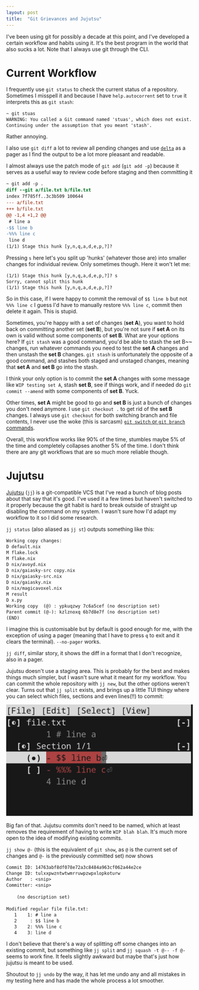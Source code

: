 ```yaml
---
layout: post
title:  "Git Grievances and Jujutsu"
---
```


I've been using git for possibly a decade at this point, and I've developed a certain workflow and habits using it. It's the best program in the world that also sucks a lot. Note that I always use git through the CLI.

# Current Workflow

I frequently use `git status` to check the current status of a repository. Sometimes I misspell it and because I have `help.autocorrent` set to `true` it interprets this as `git stash`:

```
~ git stuas
WARNING: You called a Git command named 'stuas', which does not exist.
Continuing under the assumption that you meant 'stash'.
```

Rather annoying.

I also use `git diff` a lot to review all pending changes and use [`delta`](https://github.com/dandavison/delta) as a pager as I find the output to be a lot more pleasant and readable.

I almost always use the patch mode of `git add` (`git add -p`) because it serves as a useful way to review code before staging and then committing it

```diff
~ git add -p .
diff --git a/file.txt b/file.txt
index 7f785ff..3c3b509 100644
--- a/file.txt
+++ b/file.txt
@@ -1,4 +1,2 @@
 # line a
-$$ line b
-%%% line c
 line d
(1/1) Stage this hunk [y,n,q,a,d,e,p,?]?
```

Pressing `s` here let's you split up 'hunks' (whatever those are) into smaller changes for individual review. Only sometimes though. Here it won't let me:

```
(1/1) Stage this hunk [y,n,q,a,d,e,p,?]? s
Sorry, cannot split this hunk
(1/1) Stage this hunk [y,n,q,a,d,e,p,?]?
```

So in this case, if I were happy to commit the removal of `$$ line b` but not `%%% line c` I guess I'd have to manually restore `%%% line c`, commit then delete it again. This is stupid.

Sometimes, you're happy with a set of changes (**set A**), you want to hold back on committing another set (**set B**), but you're not sure if **set A** on its own is valid without some components of **set B**. What are your options here? If `git stash` was a good command, you'd be able to stash the set B~~ changes, run whatever commands you need to test the **set A** changes and then unstash the **set B** changes. `git stash` is unfortunately the opposite of a good command, and stashes both staged and unstaged changes, meaning that **set A** and **set B** go into the stash.

I think your only option is to commit the **set A** changes with some message like `WIP testing set A`, stash **set B**, see if things work, and if needed do `git commit --amend` with some components of **set B**. Yuck.

Other times, **set A** might be good to go and **set B** is just a bunch of changes you don't need anymore. I use `git checkout .` to get rid of the **set B** changes. I always use `git checkout` for both switching branch and file contents, I never use the woke (this is sarcasm) [`git switch` or `git branch` commands](https://towardsdatascience.com/its-finally-time-to-say-goodbye-to-git-checkout-fe95182c6100/).

Overall, this workflow works like 90% of the time, stumbles maybe 5% of the time and completely collapses another 5% of the time. I don't think there are any git workflows that are so much more reliable though.

# Jujutsu

[Jujutsu](https://github.com/jj-vcs/jj) (`jj`) is a git-compatible VCS that I've read a bunch of blog posts about that say that it's good. I've used it a few times but haven't switched to it properly because the git habit is hard to break outside of straight up disabling the command on my system. I wasn't sure how I'd adapt my workflow to it so I did some research.

`jj status` (also aliased as `jj st`) outputs something like this:

```
Working copy changes:
D default.nix
M flake.lock
M flake.nix
D nix/avoyd.nix
D nix/gaiasky-src copy.nix
D nix/gaiasky-src.nix
D nix/gaiasky.nix
D nix/magicavoxel.nix
M result
D x.py
Working copy  (@) : ypkuqzwy 7c6a5cef (no description set)
Parent commit (@-): kzlznoxq 6b7d8e7f (no description set)
(END)
```

I imagine this is customisable but by default is good enough for me, with the exception of using a pager (meaning that I have to press `q` to exit and it clears the terminal). `--no-pager` works.

`jj diff`, similar story, it shows the diff in a format that I don't recognize, also in a pager.

Jujutsu doesn't use a staging area. This is probably for the best and makes things much simpler, but I wasn't sure what it meant for my workflow. You can commit the whole repository with `jj new`, but the other options weren't clear. Turns out that `jj split` exists, and brings up a little TUI thingy where you can select which files, sections and even lines(!!) to commit:

![jj split screenshot](/assets/jj-split.png)

Big fan of that. Jujutsu commits don't need to be named, which at least removes the requirement of having to write `WIP blah blah`. It's much more open to the idea of modifying existing commits.

`jj show @-` (this is the equivalent of `git show`, as `@` is the current set of changes and `@-` is the previously committed set) now shows

```
Commit ID: 14763abf8df078e72a3c8484a963cf062a44e2ce
Change ID: tulxxpwzntwtwmrruwpzwpxlopkoturw
Author   : <snip>
Committer: <snip>

    (no description set)

Modified regular file file.txt:
   1    1: # line a
   2     : $$ line b
   3    2: %%% line c
   4    3: line d
```

I don't believe that there's a way of splitting off some changes into an existing commit, but something like `jj split` and `jj squash -t @-- -f @-` seems to work fine. It feels slightly awkward but maybe that's just how jujutsu is meant to be used.

Shoutout to `jj undo` by the way, it has let me undo any and all mistakes in my testing here and has made the whole process a lot smoother.